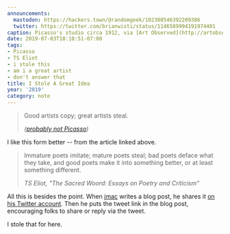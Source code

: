 ```yaml
---
announcements:
  mastodon: https://hackers.town/@randomgeek/102380546392209386
  twitter: https://twitter.com/brianwisti/status/1146589994191974401
caption: Picasso's studio circa 1912, via [Art Observed](http://artobserved.com/2011/03/go-see-new-york-picasso-guitars-1912-1914-at-the-moma-through-june-06-2011/)
date: 2019-07-03T18:10:51-07:00
tags:
- Picasso
- TS Eliot
- i stole this
- am i a great artist
- don't answer that
title: I Stole A Great Idea
year: '2019'
category: note
---
```


> Good artists copy; great artists steal.
>
> <cite>([probably not Picasso](https://quoteinvestigator.com/2013/03/06/artists-steal/))</cite>

I like this form better -- from the article linked above.

> Immature poets imitate; mature poets steal; bad poets deface what they take,
> and good poets make it into something better, or at least something different.
>
> <cite>TS Eliot, "The Sacred Woord: Essays on Poetry and Criticism"</cite>

All this is besides the point. When [jmac][] writes a blog post, he shares it [on his Twitter account][]. Then he puts the tweet link in the blog post, encouraging folks to share or reply via the tweet.

I stole that for here.

[jmac]: https://jmac.org/
[on his Twitter account]: https://twitter.com/jmacdotorg
